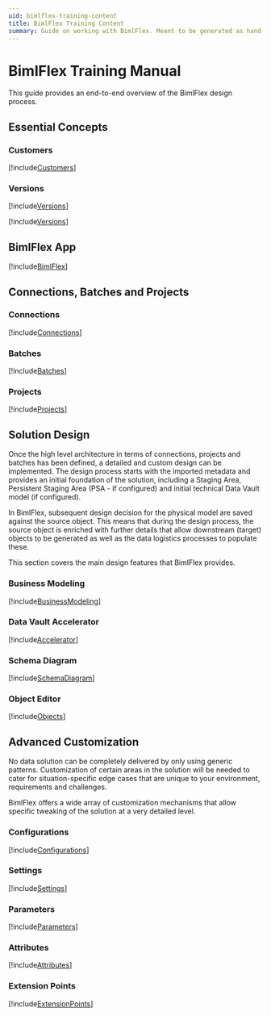 ```yaml
---
uid: bimlflex-training-content
title: BimlFlex Training Content
summary: Guide on working with BimlFlex. Meant to be generated as hand-out.
---
```

# BimlFlex Training Manual

This guide provides an end-to-end overview of the BimlFlex design process.

## Essential Concepts

### Customers

[!include[Customers](../concepts/_incl-header-customer.md)]

### Versions

[!include[Versions](../concepts/_incl-header-version.md)]

[!include[Versions](../metadata-editors/_incl-header-version.md)]

## BimlFlex App

[!include[BimlFlex](../metadata-editors/_incl-header-bimlflex-app.md)]

## Connections, Batches and Projects

### Connections

[!include[Connections](../metadata-editors/_incl-header-connection.md)]

### Batches

[!include[Batches](../metadata-editors/_incl-header-batch.md)]

### Projects

[!include[Projects](../metadata-editors/_incl-header-project.md)]

## Solution Design

Once the high level architecture in terms of connections, projects and batches has been defined, a detailed and custom design can be implemented. The design process starts with the imported metadata and provides an initial foundation of the solution, including a Staging Area, Persistent Staging Area (PSA - if configured) and initial technical Data Vault model (if configured).

In BimlFlex, subsequent design decision for the physical model are saved against the source object. This means that during the design process, the source object is enriched with further details that allow downstream (target) objects to be generated as well as the data logistics processes to populate these.

This section covers the main design features that BimlFlex provides.

### Business Modeling

[!include[BusinessModeling](../metadata-editors/_incl-header-business-modeling.md)]

### Data Vault Accelerator

[!include[Accelerator](../metadata-editors/_incl-header-accelerator.md)]

### Schema Diagram

[!include[SchemaDiagram](../metadata-editors/_incl-header-schema-diagram.md)]

### Object Editor

[!include[Objects](../metadata-editors/_incl-header-object.md)]

## Advanced Customization

No data solution can be completely delivered by only using generic patterns. Customization of certain areas in the solution will be needed to cater for situation-specific edge cases that are unique to your environment, requirements and challenges.

BimlFlex offers a wide array of customization mechanisms that allow specific tweaking of the solution at a very detailed level.

### Configurations

[!include[Configurations](../metadata-editors/_incl-header-configuration.md)]

### Settings

[!include[Settings](../metadata-editors/_incl-header-setting.md)]

### Parameters

[!include[Parameters](../metadata-editors/_incl-header-parameter.md)]

### Attributes

[!include[Attributes](../metadata-editors/_incl-header-attribute.md)]

### Extension Points

[!include[ExtensionPoints](../concepts/_incl-header-extension-point.md)]
